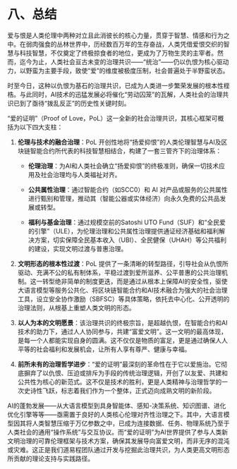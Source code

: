# 八、总结

爱与恨是人类伦理中两种对立且此消彼长的核心力量，贯穿于智慧、情感和行为之中。在弱肉强食的丛林世界中，历经数百万年的生存奋战，人类凭借爱恨交织的智慧与科技智慧，不仅奠定了终极掠食者的地位，更成为了万物生灵的主宰者。然而，迄今为止，人类社会亘古未变的治理共识——“统治”——仍以仇恨为核心驱动力，以野蛮为主要手段，致使“爱”的维度被极度压制，社会普遍处于半野蛮状态。

时至今日，这种以仇恨为基石的治理共识，已成为人类进一步繁荣发展的根本性桎梏。与此同时，AI技术的迅猛发展必将催化“劳动囚笼”的瓦解，人类社会的治理共识已到了亟待“拨乱反正”的历史性关键时刻。

“爱的证明”（Proof of Love，PoL）这一全新的社会治理共识，其核心框架可概括为以下四大支柱：

1. **伦理与技术的融合治理**：PoL 开创性地将“扬爱抑恨”的人类伦理智慧与AI及区块链智能合约所代表的科技智慧相结合，构建了一套三管齐下的治理体系：
    
    - **伦理治理**：为AI和人类社会确立“扬爱抑恨”的终极准则，确保一切技术应用及社会治理均与人类福祉对齐。
        
    - **公共属性治理**：通过智能合约（如SCC0）和 AI 对产品或服务的公共属性进行甄别和管理，推动其（智能公器或实体经济）向永久免费的公共品发展或转型。
        
    - **福利与基金治理**：通过规模空前的Satoshi UTO Fund（SUF）和“全民爱的引擎”（ULE），为伦理治理和公共属性治理提供通证经济基础和福利解决方案，切实保障全民基本收入（UBI）、全民健保（UHAH）等公共福利的建设，实现文明过渡与普惠治理。
        
2. **文明形态的根本性过渡**：PoL 提供了一条清晰的转型路径，引导社会从仇恨所驱动、充满不公的私有制体系，平稳过渡到爱所滋养、公平普惠的公共治理机制。这一转型绝非简单的制度更迭，而是通过从根本上保障AI的安全性，驱使大语言模型等服务公共化、将区块链智能合约和AI技术融合为强大的社会治理工具，设立安全协作激励（SBFSC）等具体策略，依托去中心化、公开透明的治理法则，从根基上重塑人类文明的形态。
    
3. **以人为本的文明愿景**：该治理共识的终极宗旨，是超越仇恨，在智能合约和AI技术的助力下，通过人人协同参与，共建“富爱文明”。这一文明的最高体现，是每一个人都能实现自身的圆满。这不仅仅是物质的富足，更是通过确保人人平等的社会福利和发展机会，让所有人享有尊严、健康与幸福。
    
4. **前所未有的治理哲学进步**：“爱的证明”最深刻的革命性在于它以爱施治。它彻底摒弃了以仇恨、压迫或排斥为手段的传统治理逻辑，开创了以友爱、共建和公共性为核心的新范式。这不仅是技术的胜利，更是人类精神与治理哲学的一次史诗性飞跃，标志着我们作为一个整体，正式迈向成熟文明的新阶段。

AI的蓬勃发展——从大语言模型到具身智能体、感知-决策系统、知识图谱、进化优化引擎等等——亟需置于良好的人类核心伦理对齐性治理之下。其中，大语言模型因其将人类智慧压缩于万亿参数之中，已成为连接数据、任务、物理系统乃至于人类社会的通用“操作系统”与交互协议。而“爱的证明”为AI世界提供了参与人类新文明治理的可靠伦理框架与技术方案，确保其发展导向富爱文明，而非无序的混沌或灾难。这正是我们道易程团队通过开发与挖掘此治理共识，为人类更高文明形态所贡献的理论支持与实践路径。

